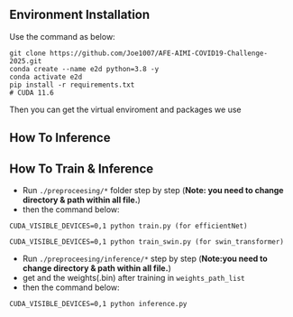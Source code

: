 ## Environment Installation
Use the command as below:
```
git clone https://github.com/Joe1007/AFE-AIMI-COVID19-Challenge-2025.git
conda create --name e2d python=3.8 -y
conda activate e2d 
pip install -r requirements.txt
# CUDA 11.6
```
Then you can get the virtual enviroment and packages we use


## How To Inference



## How To Train & Inference
- Run `./preproceesing/*` folder step by step (**Note: you need to change directory & path within all file.**)
- then the command below:
```
CUDA_VISIBLE_DEVICES=0,1 python train.py (for efficientNet)

CUDA_VISIBLE_DEVICES=0,1 python train_swin.py (for swin_transformer)
```

- Run `./preproceesing/inference/*` step by step (**Note:you need to change directory & path within all file.**)
- get and the weights(.bin) after training in `weights_path_list`
- then the command below:
```
CUDA_VISIBLE_DEVICES=0,1 python inference.py
```
